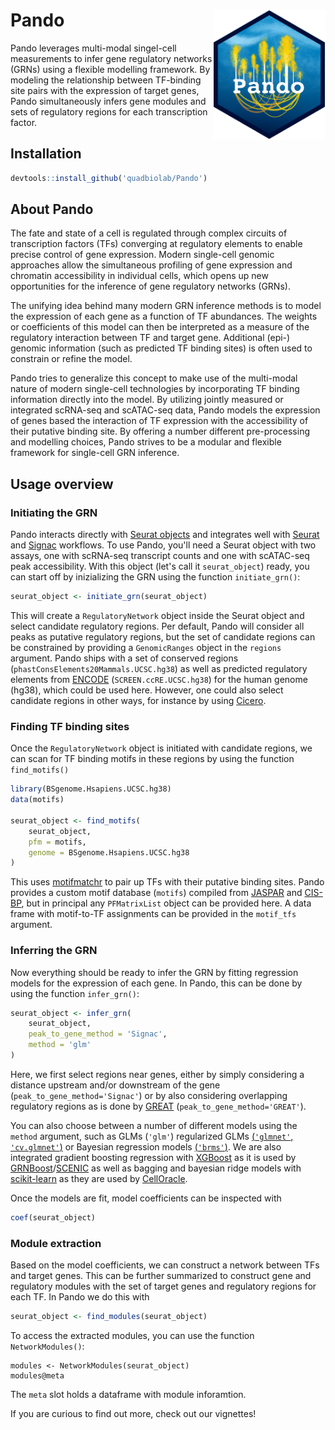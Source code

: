 # Pando <img src="man/figures/logo.png" align="right" width="180"/>

Pando leverages multi-modal singel-cell measurements to infer gene regulatory networks (GRNs) using a flexible modelling framework. By modeling the relationship between TF-binding site pairs with the expression of target genes, Pando simultaneously infers gene modules and sets of regulatory regions for each transcription factor.


## Installation

```r
devtools::install_github('quadbiolab/Pando')
```


## About Pando

The fate and state of a cell is regulated through complex circuits of transcription factors (TFs) converging at regulatory elements to enable precise control of gene expression. Modern single-cell genomic approaches allow the simultaneous profiling of gene expression and chromatin accessibility in individual cells, which opens up new opportunities for the inference of gene regulatory networks (GRNs). 

The unifying idea behind many modern GRN inference methods is to model the expression of each gene as a function of TF abundances. The weights or coefficients of this model can then be interpreted as a measure of the regulatory interaction between TF and target gene. Additional (epi-) genomic information (such as predicted TF binding sites) is often used to constrain or refine the model.

Pando tries to generalize this concept to make use of the multi-modal nature of modern single-cell technologies by incorporating TF binding information directly into the model. By utilizing jointly measured or integrated scRNA-seq and scATAC-seq data, Pando models the expression of genes based the interaction of TF expression with the accessibility of their putative binding site. By offering a number different pre-processing and modelling choices, Pando strives to be a modular and flexible framework for single-cell GRN inference.



## Usage overview

### Initiating the GRN
Pando interacts directly with [Seurat objects](https://satijalab.org/seurat/) and integrates well with [Seurat](https://satijalab.org/seurat/) and [Signac](https://satijalab.org/signac/) workflows. To use Pando, you'll need a Seurat object with two assays, one with scRNA-seq transcript counts and one with scATAC-seq peak accessibility. With this object (let's call it `seurat_object`) ready, you can start off by inizializing the GRN using the function `initiate_grn()`:

```r
seurat_object <- initiate_grn(seurat_object)
```

This will create a `RegulatoryNetwork` object inside the Seurat object and select candidate regulatory regions. Per default, Pando will consider all peaks as putative regulatory regions, but the set of candidate regions can be constrained by providing a `GenomicRanges` object in the `regions` argument. Pando ships with a set of conserved regions (`phastConsElements20Mammals.UCSC.hg38`) as well as predicted regulatory elements from [ENCODE](https://screen.encodeproject.org/) (`SCREEN.ccRE.UCSC.hg38`) for the human genome (hg38), which could be used here. However, one could also select candidate regions in other ways, for instance by using [Cicero](https://cole-trapnell-lab.github.io/cicero-release/).

### Finding TF binding sites
Once the `RegulatoryNetwork` object is initiated with candidate regions, we can scan for TF binding motifs in these regions by using the function `find_motifs()`

```r
library(BSgenome.Hsapiens.UCSC.hg38)
data(motifs)

seurat_object <- find_motifs(
    seurat_object,
    pfm = motifs,
    genome = BSgenome.Hsapiens.UCSC.hg38
)
```

This uses [motifmatchr](https://github.com/GreenleafLab/motifmatchr) to pair up TFs with their putative binding sites. Pando provides a custom motif database (`motifs`) compiled from [JASPAR](http://jaspar.genereg.net/) and [CIS-BP](http://cisbp.ccbr.utoronto.ca/), but in principal any `PFMatrixList` object can be provided here. A data frame with motif-to-TF assignments can be provided in the `motif_tfs` argument.

### Inferring the GRN
Now everything should be ready to infer the GRN by fitting regression models for the expression of each gene. In Pando, this can be done by using the function `infer_grn()`:

```r
seurat_object <- infer_grn(
    seurat_object,
    peak_to_gene_method = 'Signac',
    method = 'glm'
)
```

Here, we first select regions near genes, either by simply considering a distance upstream and/or downstream of the gene (`peak_to_gene_method='Signac'`) or by also considering overlapping regulatory regions as is done by [GREAT](http://great.stanford.edu/public/html/) (`peak_to_gene_method='GREAT'`). 

You can also choose between a number of different models using the `method` argument, such as GLMs (`'glm'`) regularized GLMs [(`'glmnet'`, `'cv.glmnet'`)](https://glmnet.stanford.edu/articles/glmnet.html) or Bayesian regression models [(`'brms'`)](https://paul-buerkner.github.io/brms/). We are also integrated gradient boosting regression with [XGBoost](https://xgboost.readthedocs.io/en/latest/R-package/xgboostPresentation.html) as it is used by [GRNBoost](https://github.com/aertslab/GRNBoost)/[SCENIC](https://scenic.aertslab.org/) as well as bagging and bayesian ridge models with [scikit-learn](https://scikit-learn.org/stable/) as they are used by [CellOracle](https://github.com/morris-lab/CellOracle).

Once the models are fit, model coefficients can be inspected with

```r
coef(seurat_object)
```


### Module extraction
Based on the model coefficients, we can construct a network between TFs and target genes. This can be further summarized to construct gene and regulatory modules with the set of target genes and regulatory regions for each TF. In Pando we do this with 

```r
seurat_object <- find_modules(seurat_object)
```

To access the extracted modules, you can use the function `NetworkModules()`:

```
modules <- NetworkModules(seurat_object)
modules@meta
```

The `meta` slot holds a dataframe with module inforamtion. 

If you are curious to find out more, check out our vignettes!










